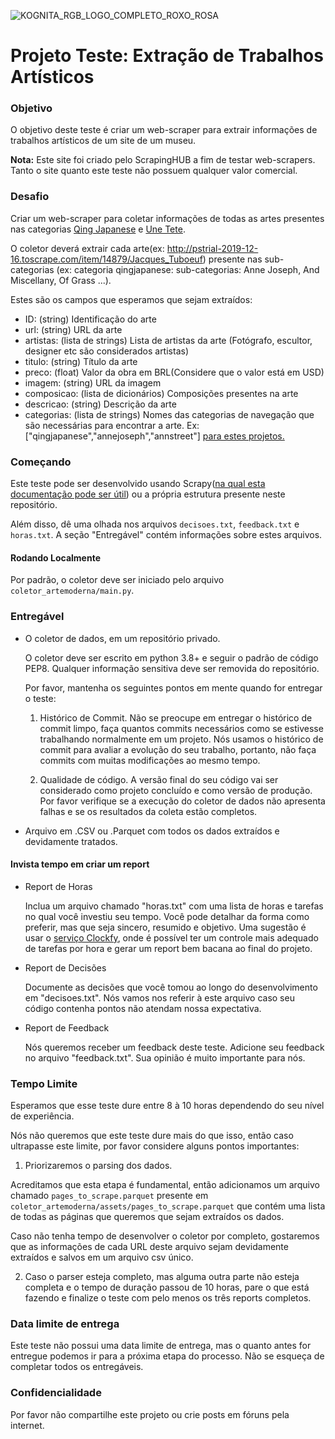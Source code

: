 ![KOGNITA_RGB_LOGO_COMPLETO_ROXO_ROSA](https://user-images.githubusercontent.com/81701366/215144953-33d142f6-a2ec-4105-93cf-5d1a3f80ec57.png)

# Projeto Teste: Extração de Trabalhos Artísticos #

### Objetivo ###

O objetivo deste teste é criar um web-scraper para extrair informações de trabalhos artísticos de um site de um museu.

**Nota:** Este site foi criado pelo ScrapingHUB a fim de testar web-scrapers. Tanto o site quanto este teste não possuem qualquer valor comercial.


### Desafio ###

Criar um web-scraper para coletar informações de todas as artes presentes nas categorias [Qing Japanese](http://pstrial-2019-12-16.toscrape.com/browse/qingjapanese) e [Une Tete](http://pstrial-2019-12-16.toscrape.com/browse/unetete).


O coletor deverá extrair cada arte(ex: http://pstrial-2019-12-16.toscrape.com/item/14879/Jacques_Tuboeuf) presente nas sub-categorias (ex: categoria qingjapanese: sub-categorias: Anne Joseph, And Miscellany, Of Grass ...).

Estes são os campos que esperamos que sejam extraídos:

* ID: (string) Identificação do arte 
* url: (string) URL da arte
* artistas: (lista de strings) Lista de artistas da arte (Fotógrafo, escultor, designer etc são considerados artistas)
* titulo: (string) Título da arte
* preco: (float) Valor da obra em BRL(Considere que o valor está em USD)
* imagem: (string) URL da imagem
* composicao: (lista de dicionários) Composições presentes na arte
* descricao: (string) Descrição da arte
* categorias: (lista de strings) Nomes das categorias de navegação que são necessárias para encontrar a arte. Ex: ["qingjapanese","annejoseph","annstreet"] [para estes projetos.](http://pstrial-2019-12-16.toscrape.com/browse/qingjapanese/annejoseph/annstreet)

### Começando

Este teste pode ser desenvolvido usando Scrapy([na qual esta documentação pode ser útil](https://doc.scrapy.org/en/latest/intro/tutorial.html#our-first-spider)) ou a própria estrutura presente neste repositório.


Além disso, dê uma olhada nos arquivos `decisoes.txt`,  `feedback.txt` e  `horas.txt`. 
A seção "Entregável" contém informações sobre estes arquivos.


#### Rodando Localmente
Por padrão, o coletor deve ser iniciado pelo arquivo `coletor_artemoderna/main.py`.


### Entregável ###

* O coletor de dados, em um repositório privado.

    O coletor deve ser escrito em python 3.8+ e seguir o padrão de código PEP8. Qualquer informação sensitiva deve ser removida do repositório.

    Por favor, mantenha os seguintes pontos em mente quando for entregar o teste:
    
    1. Histórico de Commit. Não se preocupe em entregar o histórico de commit limpo, faça quantos commits necessários como se estivesse trabalhando normalmente em um projeto. Nós usamos o histórico de commit para avaliar a evolução do seu trabalho, portanto, não faça commits com muitas modificações ao mesmo tempo.
    
    2. Qualidade de código. A versão final do seu código vai ser considerado como projeto concluído e como versão de produção. Por favor verifique se a execução do coletor de dados não apresenta falhas e se os resultados da coleta estão completos.

* Arquivo em .CSV ou .Parquet com todos os dados extraídos e devidamente tratados.
    


#### Invista tempo em criar um report

* Report de Horas

    Inclua um arquivo chamado "horas.txt" com uma lista de horas e tarefas no qual você investiu seu tempo. Você pode detalhar da forma como preferir, mas que seja sincero, resumido e objetivo. 
    Uma sugestão é usar o [serviço Clockfy](https://clockify.me/pt/), onde é possível ter um controle mais adequado de tarefas por hora e gerar um report bem bacana ao final do projeto.


* Report de Decisões
    
    Documente as decisões que você tomou ao longo do desenvolvimento em "decisoes.txt". Nós vamos nos referir à este arquivo caso seu código contenha pontos não atendam nossa expectativa.


* Report de Feedback

    Nós queremos receber um feedback deste teste. Adicione seu feedback no arquivo "feedback.txt". Sua opinião é muito importante para nós.

### Tempo Limite ###

Esperamos que esse teste dure entre 8 à 10 horas dependendo do seu nível de experiência.


Nós não queremos que este teste dure mais do que isso, então caso ultrapasse este limite, por favor considere alguns pontos importantes:


1. Priorizaremos o parsing dos dados. 

  Acreditamos que esta etapa é fundamental, então adicionamos um arquivo chamado `pages_to_scrape.parquet` presente em `coletor_artemoderna/assets/pages_to_scrape.parquet` que contém uma lista de todas as páginas que queremos que sejam extraídos os dados. 
  
  Caso não tenha tempo de desenvolver o coletor por completo, gostaremos que as informações de cada URL deste arquivo sejam devidamente extraídos e salvos em um arquivo csv único.
	
  2. Caso o parser esteja completo, mas alguma outra parte não esteja completa e o tempo de duração passou de 10 horas, pare o que está fazendo e finalize o teste com pelo menos os três reports completos.

### Data limite de entrega ###

Este teste não possui uma data limite de entrega, mas o quanto antes for entregue podemos ir para a próxima etapa do processo.
Não se esqueça de completar todos os entregáveis.

### Confidencialidade ###

Por favor não compartilhe este projeto ou crie posts em fóruns pela internet.
